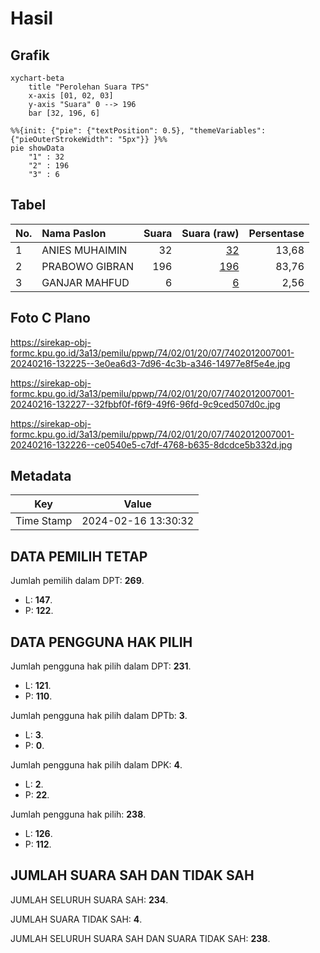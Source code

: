 # Hasil

## Grafik

```mermaid
xychart-beta
    title "Perolehan Suara TPS"
    x-axis [01, 02, 03]
    y-axis "Suara" 0 --> 196
    bar [32, 196, 6]
```

```mermaid
%%{init: {"pie": {"textPosition": 0.5}, "themeVariables": {"pieOuterStrokeWidth": "5px"}} }%%
pie showData
    "1" : 32
    "2" : 196
    "3" : 6
```

## Tabel

| No. | Nama Paslon    | Suara | Suara (raw) | Persentase |
|:--- |:-------------- | -----:| -----------:| ----------:|
| 1   | ANIES MUHAIMIN | 32    | [32][p-1]   | 13,68      |
| 2   | PRABOWO GIBRAN | 196   | [196][p-2]  | 83,76      |
| 3   | GANJAR MAHFUD  | 6     | [6][p-3]    | 2,56       |


[p-1]: https://github.com/gigit-pemilu/pemilu-2024-74-sulawesi-tenggara/blob/main/pilpres/hitung-suara/sub/74-sulawesi-tenggara/sub/02-konawe/sub/01-lambuya/sub/2007-asaki/sub/001-tps/sub/paslon-1.txt
[p-2]: https://github.com/gigit-pemilu/pemilu-2024-74-sulawesi-tenggara/blob/main/pilpres/hitung-suara/sub/74-sulawesi-tenggara/sub/02-konawe/sub/01-lambuya/sub/2007-asaki/sub/001-tps/sub/paslon-2.txt
[p-3]: https://github.com/gigit-pemilu/pemilu-2024-74-sulawesi-tenggara/blob/main/pilpres/hitung-suara/sub/74-sulawesi-tenggara/sub/02-konawe/sub/01-lambuya/sub/2007-asaki/sub/001-tps/sub/paslon-3.txt

## Foto C Plano

https://sirekap-obj-formc.kpu.go.id/3a13/pemilu/ppwp/74/02/01/20/07/7402012007001-20240216-132225--3e0ea6d3-7d96-4c3b-a346-14977e8f5e4e.jpg

https://sirekap-obj-formc.kpu.go.id/3a13/pemilu/ppwp/74/02/01/20/07/7402012007001-20240216-132227--32fbbf0f-f6f9-49f6-96fd-9c9ced507d0c.jpg

https://sirekap-obj-formc.kpu.go.id/3a13/pemilu/ppwp/74/02/01/20/07/7402012007001-20240216-132226--ce0540e5-c7df-4768-b635-8dcdce5b332d.jpg


## Metadata

| Key        | Value               |
| ---------- | ------------------- |
| Time Stamp | 2024-02-16 13:30:32 |


## DATA PEMILIH TETAP

Jumlah pemilih dalam DPT: **269**.
 * L: **147**.
 * P: **122**.

## DATA PENGGUNA HAK PILIH

Jumlah pengguna hak pilih dalam DPT: **231**.
 * L: **121**.
 * P: **110**.

Jumlah pengguna hak pilih dalam DPTb: **3**.
 * L: **3**.
 * P: **0**.

Jumlah pengguna hak pilih dalam DPK: **4**.
 * L: **2**.
 * P: **22**.

Jumlah pengguna hak pilih: **238**.
 * L: **126**.
 * P: **112**.

## JUMLAH SUARA SAH DAN TIDAK SAH

JUMLAH SELURUH SUARA SAH: **234**.

JUMLAH SUARA TIDAK SAH: **4**.

JUMLAH SELURUH SUARA SAH DAN SUARA TIDAK SAH: **238**.


